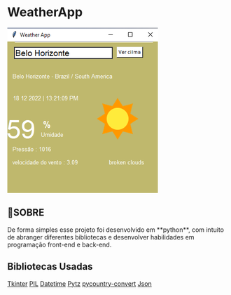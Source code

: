 <h1 text-align="center"> WeatherApp </h1>

<div alig=center>
    <img src = "public\publicimag.png">
</div>

<h2> 📃SOBRE</h2>
<p>De forma simples esse projeto foi desenvolvido em **python**, com intuito de abranger diferentes bibliotecas e desenvolver habilidades em programação front-end e back-end. </p>

<h2> Bibliotecas Usadas </h2>

[Tkinter](https://docs.python.org/3/library/tkinter.html)
[PIL](https://pillow.readthedocs.io/en/stable/)
[Datetime](https://docs.python.org/3/library/datetime.html)
[Pytz](https://pypi.org/project/pytz/)
[pycountry-convert](https://pypi.org/project/pycountry-convert/)
[Json](https://www.json.org/json-pt.html)
